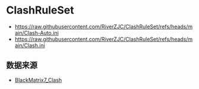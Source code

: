 # ClashRuleSet

- https://raw.githubusercontent.com/RiverZJC/ClashRuleSet/refs/heads/main/Clash-Auto.ini
- https://raw.githubusercontent.com/RiverZJC/ClashRuleSet/refs/heads/main/Clash.ini

## 数据来源
- [BlackMatrix7_Clash](https://github.com/blackmatrix7/ios_rule_script/tree/master/rule/Clash)
